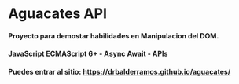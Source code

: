 # Aguacates API
#### Proyecto para demostar habilidades en Manipulacion del DOM.
#### JavaScript ECMAScript 6+ - Async Await - APIs
#### Puedes entrar al sitio: https://drbalderramos.github.io/aguacates/
